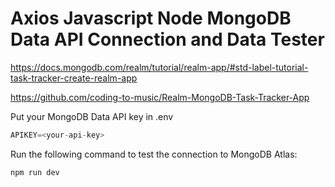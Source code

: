 # Axios Javascript Node MongoDB Data API Connection and Data Tester

https://docs.mongodb.com/realm/tutorial/realm-app/#std-label-tutorial-task-tracker-create-realm-app

https://github.com/coding-to-music/Realm-MongoDB-Task-Tracker-App

Put your MongoDB Data API key in .env
```java
APIKEY=<your-api-key>
```

Run the following command to test the connection to MongoDB Atlas:
```java
npm run dev
```

